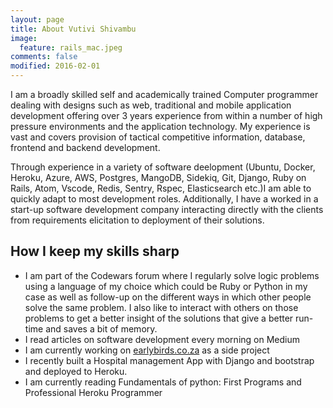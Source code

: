 ```yaml
---
layout: page
title: About Vutivi Shivambu
image:
  feature: rails_mac.jpeg
comments: false
modified: 2016-02-01
---
```


I am a broadly skilled self and academically trained Computer programmer dealing with designs such as web, traditional and mobile application development offering over 3 years experience from within a number of high pressure environments and the application technology. My experience is vast and covers provision of tactical competitive information, database, frontend and backend development.

Through experience in a variety of software deelopment (Ubuntu, Docker, Heroku, Azure, AWS, Postgres, MangoDB, Sidekiq, Git, Django, Ruby on Rails, Atom, Vscode, Redis, Sentry, Rspec, Elasticsearch etc.)I am able to quickly adapt to most development roles. Additionally, I have a worked in a start-up software development company interacting directly with the clients from requirements elicitation to deployment of their solutions.

## How I keep my skills sharp

* I am part of the Codewars forum where I regularly solve logic problems using a language of my choice which could be Ruby or Python in my case as well as follow-up on the different ways in which other people solve the same problem. I also like to interact with others on those problems to get a better insight of the solutions that give a better run-time and saves a bit of memory.
* I read articles on software development every morning on Medium
* I am currently working on [earlybirds.co.za](https://www.earlybirds.co.za) as a side project
* I recently built a Hospital management App with Django and bootstrap and deployed to Heroku.
* I am currently reading Fundamentals of python: First Programs and Professional Heroku Programmer

<!-- <div markdown="0"><a href="{{ site.url }}/theme-setup/" class="btn btn-info">Theme Setup</a> <a href="https://github.com/mmistakes/hpstr-jekyll-theme" class="btn btn-success">Download HPSTR</a></div> -->